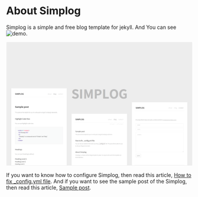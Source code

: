 
# About Simplog

Simplog is a simple and free blog template for jekyll.
And You can see ![demo](https://dhparkdh.github.io/simplog/).

![Alternative Text](/assets/img/simplog.png)

If you want to know how to configure Simplog, then read this article,
[How to fix _config.yml file](https://dhparkdh.github.io/simplog/2016/12/25/01.html).
And if you want to see the sample post of the Simplog, then read this article,
[Sample post](https://dhparkdh.github.io/simplog/2017/01/01/01.html).
